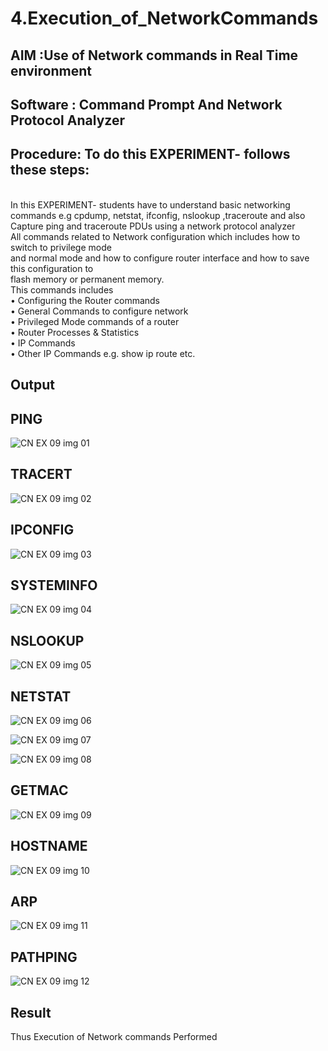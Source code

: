 # 4.Execution_of_NetworkCommands
## AIM :Use of Network commands in Real Time environment
## Software : Command Prompt And Network Protocol Analyzer
## Procedure: To do this EXPERIMENT- follows these steps:
<BR>
In this EXPERIMENT- students have to understand basic networking commands e.g cpdump, netstat, ifconfig, nslookup ,traceroute and also Capture ping and traceroute PDUs using a network protocol analyzer 
<BR>
All commands related to Network configuration which includes how to switch to privilege mode
<BR>
and normal mode and how to configure router interface and how to save this configuration to
<BR>
flash memory or permanent memory.
<BR>
This commands includes
<BR>
• Configuring the Router commands
<BR>
• General Commands to configure network
<BR>
• Privileged Mode commands of a router 
<BR>
• Router Processes & Statistics
<BR>
• IP Commands
<BR>
• Other IP Commands e.g. show ip route etc.
<BR>

## Output

## PING

![CN EX 09 img 01](https://github.com/user-attachments/assets/d7509269-482d-4ef8-90e5-ee89c0d9d8d8)

## TRACERT

![CN EX 09 img 02](https://github.com/user-attachments/assets/a3eacecb-7d23-42af-94cb-be4481cbadb2)


## IPCONFIG

![CN EX 09 img 03](https://github.com/user-attachments/assets/d3b1d670-4037-4669-914a-4bbb84d60404)


## SYSTEMINFO

![CN EX 09 img 04](https://github.com/user-attachments/assets/4be210a6-dc22-468a-ae9f-dff5bcaf047c)

## NSLOOKUP

![CN EX 09 img 05](https://github.com/user-attachments/assets/e4be1348-5c8d-4eb2-b09e-cae0c328a9b0)

## NETSTAT

![CN EX 09 img 06](https://github.com/user-attachments/assets/2adc7f04-84af-4d2c-abf8-f2d438ee9b1a)

![CN EX 09 img 07](https://github.com/user-attachments/assets/abec66f8-59e8-4a7f-a2df-8594d4dd7574)


![CN EX 09 img 08](https://github.com/user-attachments/assets/0e88d81f-6a3d-47a4-aa1a-3b0f7084b4d5)

## GETMAC

![CN EX 09 img 09](https://github.com/user-attachments/assets/b6edc5e2-1a6e-4542-9bdb-20106b7eda5b)

## HOSTNAME

![CN EX 09 img 10](https://github.com/user-attachments/assets/5d4825e2-6c78-43e0-a362-c4968c83f068)

## ARP

![CN EX 09 img 11](https://github.com/user-attachments/assets/08f5c6c3-f07a-459c-a92a-2438c2473616)

## PATHPING

![CN EX 09 img 12](https://github.com/user-attachments/assets/94cf7ea4-2d5c-4bd7-988c-a62c9d511be8)


## Result
Thus Execution of Network commands Performed 

